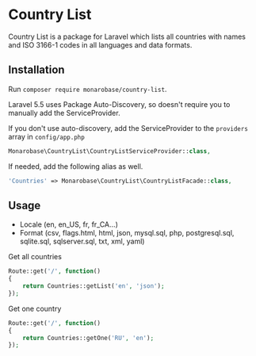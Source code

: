 # Country List

Country List is a package for Laravel which lists all countries with names and ISO 3166-1 codes in all languages and data formats.


## Installation

Run `composer require monarobase/country-list`.

Laravel 5.5 uses Package Auto-Discovery, so doesn't require you to manually add the ServiceProvider.

If you don't use auto-discovery, add the ServiceProvider to the `providers` array in `config/app.php`

```php
Monarobase\CountryList\CountryListServiceProvider::class,
```

If needed, add the following alias as well.

```php
'Countries' => Monarobase\CountryList\CountryListFacade::class,
```

## Usage

- Locale (en, en_US, fr, fr_CA...)
- Format (csv, flags.html, html, json, mysql.sql, php, postgresql.sql, sqlite.sql, sqlserver.sql, txt, xml, yaml)

Get all countries

```php
Route::get('/', function()
{
	return Countries::getList('en', 'json');
});
```

Get one country

```php
Route::get('/', function()
{
	return Countries::getOne('RU', 'en');
});
```